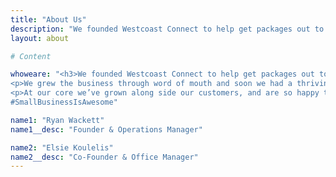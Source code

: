 ```yaml
---
title: "About Us"
description: "We founded Westcoast Connect to help get packages out to the Coast. We go out of our way to help get everything delivered on time, do it with a smile and above all we are friendly."
layout: about

# Content

whoweare: "<h3>We founded Westcoast Connect to help get packages out to the Coast.</h3>
<p>We grew the business through word of mouth and soon we had a thriving operation helping deliver packages to all our friends in Ucluelet & Tofino</p>
<p>At our core we’ve grown along side our customers, and are so happy to be part of fabric of our West Coast communities. We go out of our way to help get everything delivered on time, do it with a smile and above all we are friendly.</p><p>Thanks so much for all your business and support!</p>
#SmallBusinessIsAwesome"

name1: "Ryan Wackett"
name1__desc: "Founder & Operations Manager"

name2: "Elsie Koulelis"
name2__desc: "Co-Founder & Office Manager"
---
```

